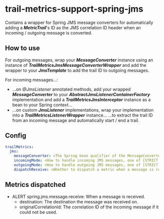 # trail-metrics-support-spring-jms

Contains a wrapper for Spring JMS message converters for automatically adding a **_MetricTrail_**'s ID as the JMS correlation ID header when an incoming / outgoing message is converted.

## How to use

For outgoing messages, wrap your **_MessageConverter_** instance using an instance of **_TrailMetricsJmsMessageConverterWrapper_** and add the wrapper to your **_JmsTemplate_** to add the trail ID to outgoing messages.

For incoming messages...:
- ...on _@JmsListener_ annotated methods, add your wrapped **_MessageConverter_** to your **_AbstractJmsListenerContainerFactory_** implementation and add a **_TrailMetricsJmsInterceptor_** instance as a bean to your Spring context...
- ...on custom **_JmsListener_** implementations, wrap your implementation into a **_TrailMetricsListenerWrapper_** instance...
...to extract the trail ID from an incoming message and automatically start / end a trail.

## Config

```yaml
trailMetrics:
  jms:
    messageConverter: <The Spring bean qualifier of the MessageConverter to wrap>
    incomingMode: <How to handle incoming JMS messages, one of [STRICT, LENIENT, OPTIONAL], LENIENT by default>
    outgoingMode: <How to handle outgoing JMS messages, one of [STRICT, LENIENT, OPTIONAL], OPTIONAL by default>
    dispatchReceive: <Whether to dispatch a metric when a message is received>
```

## Metrics dispatched

- ALERT spring.jms.message.receive: When a message is received.
  - destination: The destination the message was received on.
  - originalCorrelationId: The correlation ID of the incoming message if it could not be used.